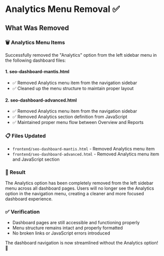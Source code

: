# Analytics Menu Removal ✅

## What Was Removed

### 🗑️ **Analytics Menu Items**
Successfully removed the "Analytics" option from the left sidebar menu in the following dashboard files:

#### **1. seo-dashboard-mantis.html**
- ✅ Removed Analytics menu item from the navigation sidebar
- ✅ Cleaned up the menu structure to maintain proper layout

#### **2. seo-dashboard-advanced.html**
- ✅ Removed Analytics menu item from the navigation sidebar
- ✅ Removed Analytics section definition from JavaScript
- ✅ Maintained proper menu flow between Overview and Reports

### 📋 **Files Updated**
- `frontend/seo-dashboard-mantis.html` - Removed Analytics menu item
- `frontend/seo-dashboard-advanced.html` - Removed Analytics menu item and JavaScript section

### 🎯 **Result**
The Analytics option has been completely removed from the left sidebar menu across all dashboard pages. Users will no longer see the Analytics option in the navigation menu, creating a cleaner and more focused dashboard experience.

### ✅ **Verification**
- Dashboard pages are still accessible and functioning properly
- Menu structure remains intact and properly formatted
- No broken links or JavaScript errors introduced

The dashboard navigation is now streamlined without the Analytics option! 🚀



